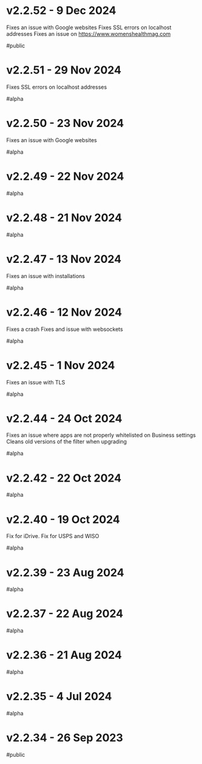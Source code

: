 # v2.2.52 - 9 Dec 2024

Fixes an issue with Google websites
Fixes SSL errors on localhost addresses
Fixes an issue on https://www.womenshealthmag.com

#public

# v2.2.51 - 29 Nov 2024

Fixes SSL errors on localhost addresses

#alpha

# v2.2.50 - 23 Nov 2024

Fixes an issue with Google websites

#alpha

# v2.2.49 - 22 Nov 2024

#alpha

# v2.2.48 - 21 Nov 2024

#alpha

# v2.2.47 - 13 Nov 2024

Fixes an issue with installations

#alpha

# v2.2.46 - 12 Nov 2024

Fixes a crash
Fixes and issue with websockets

#alpha

# v2.2.45 - 1 Nov 2024

Fixes an issue with TLS

#alpha

# v2.2.44 - 24 Oct 2024

Fixes an issue where apps are not properly whitelisted on Business settings
Cleans old versions of the filter when upgrading

#alpha

# v2.2.42 - 22 Oct 2024

#alpha

# v2.2.40 - 19 Oct 2024

Fix for iDrive.
Fix for USPS and WISO

#alpha

# v2.2.39 - 23 Aug 2024

#alpha

# v2.2.37 - 22 Aug 2024

#alpha

# v2.2.36 - 21 Aug 2024

#alpha

# v2.2.35 - 4 Jul 2024

#alpha

# v2.2.34 - 26 Sep 2023

#public